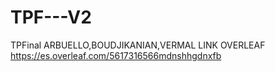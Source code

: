 # TPF---V2

TPFinal ARBUELLO,BOUDJIKANIAN,VERMAL LINK OVERLEAF https://es.overleaf.com/5617316566mdnshhgdnxfb
